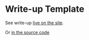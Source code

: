 # Write-up Template

See write-up [live on the site](http://joshproject1.azurewebsites.net/writeup).

Or [in the source code](https://github.com/RR-Udacity/josh_project1/blob/main/FlaskWebProject/templates/writeup.html)
